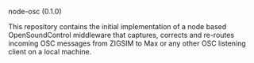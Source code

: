 node-osc (0.1.0)

This repository contains the initial implementation of a node based OpenSoundControl 
middleware that captures, corrects and re-routes incoming OSC messages from ZIGSIM to Max 
or any other OSC listening client on a local machine. 